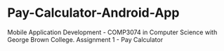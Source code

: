 # Pay-Calculator-Android-App
Mobile Application Development - COMP3074 in Computer Science with George Brown College. Assignment 1 - Pay Calculator

